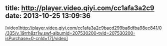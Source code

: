 title: http://player.video.qiyi.com/cc1afa3a2c9
date: 2013-10-25 13:09:36
---

[video]http://player.video.qiyi.com/cc1afa3a2c9bacd299ba6dfba98ec841/0/335/v_19rrh8zr1w.swf-albumId=207530200-tvId=207530200-isPurchase=0-cnId=17[/video]